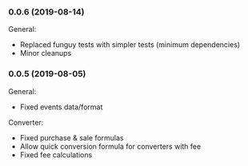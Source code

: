 ﻿### 0.0.6 (2019-08-14)

General:
* Replaced funguy tests with simpler tests (minimum dependencies)
* Minor cleanups


### 0.0.5 (2019-08-05)

General:
* Fixed events data/format

Converter:
* Fixed purchase & sale formulas
* Allow quick conversion formula for converters with fee
* Fixed fee calculations

